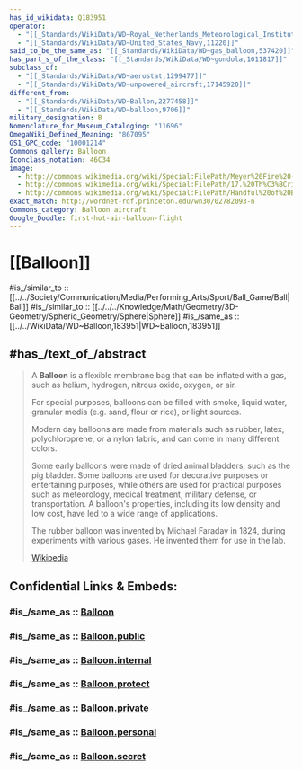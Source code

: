 ```yaml
---
has_id_wikidata: Q183951
operator:
  - "[[_Standards/WikiData/WD~Royal_Netherlands_Meteorological_Institute,516346]]"
  - "[[_Standards/WikiData/WD~United_States_Navy,11220]]"
said_to_be_the_same_as: "[[_Standards/WikiData/WD~gas_balloon,537420]]"
has_part_s_of_the_class: "[[_Standards/WikiData/WD~gondola,1011817]]"
subclass_of:
  - "[[_Standards/WikiData/WD~aerostat,1299477]]"
  - "[[_Standards/WikiData/WD~unpowered_aircraft,17145920]]"
different_from:
  - "[[_Standards/WikiData/WD~Ballon,2277458]]"
  - "[[_Standards/WikiData/WD~balloon,9706]]"
military_designation: B
Nomenclature_for_Museum_Cataloging: "11696"
OmegaWiki_Defined_Meaning: "867095"
GS1_GPC_code: "10001214"
Commons_gallery: Balloon
Iconclass_notation: 46C34
image:
  - http://commons.wikimedia.org/wiki/Special:FilePath/Meyer%20Fire%20-%20Weather%20balloon%2001.jpg
  - http://commons.wikimedia.org/wiki/Special:FilePath/17.%20Th%C3%BCringer%20Montgolfiade%20-%2029.jpg
  - http://commons.wikimedia.org/wiki/Special:FilePath/Handful%20of%20Balloons%201919.png
exact_match: http://wordnet-rdf.princeton.edu/wn30/02782093-n
Commons_category: Balloon aircraft
Google_Doodle: first-hot-air-balloon-flight
---
```


# [[Balloon]] 

#is_/similar_to :: [[../../Society/Communication/Media/Performing_Arts/Sport/Ball_Game/Ball|Ball]] 
#is_/similar_to :: [[../../../Knowledge/Math/Geometry/3D-Geometry/Spheric_Geometry/Sphere|Sphere]] 
#is_/same_as :: [[../../WikiData/WD~Balloon,183951|WD~Balloon,183951]] 

## #has_/text_of_/abstract 

> A **Balloon** is a flexible membrane bag that can be inflated with a gas, 
> such as helium, hydrogen, nitrous oxide, oxygen, or air. 
> 
> For special purposes, balloons can be filled with smoke, liquid water, 
> granular media (e.g. sand, flour or rice), or light sources. 
> 
> Modern day balloons are made from materials such as rubber, latex, polychloroprene, 
> or a nylon fabric, and can come in many different colors. 
> 
> Some early balloons were made of dried animal bladders, such as the pig bladder. 
> Some balloons are used for decorative purposes or entertaining purposes, while others are used for practical purposes such as meteorology, medical treatment, military defense, or transportation. A balloon's properties, including its low density and low cost, have led to a wide range of applications.
>
> The rubber balloon was invented by Michael Faraday in 1824, during experiments with various gases. He invented them for use in the lab.
>
> [Wikipedia](https://en.wikipedia.org/wiki/Balloon) 


## Confidential Links & Embeds: 

### #is_/same_as :: [Balloon](/_Standards/Technology/Aviation/Balloon.md) 

### #is_/same_as :: [Balloon.public](/_public/Technology/Aviation/Balloon.public.md) 

### #is_/same_as :: [Balloon.internal](/_internal/Technology/Aviation/Balloon.internal.md) 

### #is_/same_as :: [Balloon.protect](/_protect/Technology/Aviation/Balloon.protect.md) 

### #is_/same_as :: [Balloon.private](/_private/Technology/Aviation/Balloon.private.md) 

### #is_/same_as :: [Balloon.personal](/_personal/Technology/Aviation/Balloon.personal.md) 

### #is_/same_as :: [Balloon.secret](/_secret/Technology/Aviation/Balloon.secret.md)

